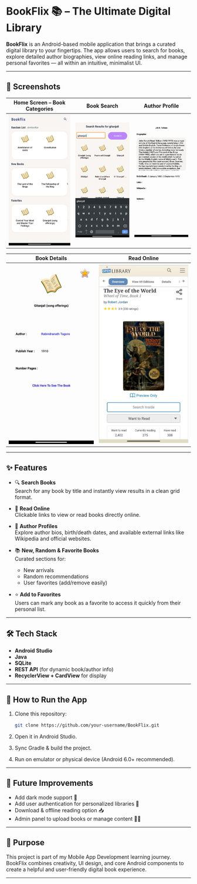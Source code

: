 # BookFlix 📚 – The Ultimate Digital Library

**BookFlix** is an Android-based mobile application that brings a curated digital library to your fingertips. The app allows users to search for books, explore detailed author biographies, view online reading links, and manage personal favorites — all within an intuitive, minimalist UI.

---

## 📸 Screenshots

| Home Screen – Book Categories | Book Search | Author Profile |
|------------------------------|-------------|----------------|
| ![Home](screenshots/home.jpeg) | ![Search](screenshots/search.jpeg) | ![Author](screenshots/author.jpeg) |

| Book Details | Read Online |
|--------------|-------------|
| ![Details](screenshots/details.jpeg) | ![View Link](screenshots/viewlink.jpeg) |

---

## ✨ Features

- 🔍 **Search Books**  
  Search for any book by title and instantly view results in a clean grid format.

- 📖 **Read Online**  
  Clickable links to view or read books directly online.

- 👤 **Author Profiles**  
  Explore author bios, birth/death dates, and available external links like Wikipedia and official websites.

- 📚 **New, Random & Favorite Books**  
  Curated sections for:
  - New arrivals
  - Random recommendations
  - User favorites (add/remove easily)

- ⭐ **Add to Favorites**  
  Users can mark any book as a favorite to access it quickly from their personal list.

---

## 🛠 Tech Stack

- **Android Studio**
- **Java**
- **SQLite**
- **REST API** (for dynamic book/author info)
- **RecyclerView + CardView** for display

---

## 🚀 How to Run the App

1. Clone this repository:
   ```bash
   git clone https://github.com/your-username/BookFlix.git
2. Open it in Android Studio.

3. Sync Gradle & build the project.

4. Run on emulator or physical device (Android 6.0+ recommended).

---

## 📌 Future Improvements
- Add dark mode support 🌙
- Add user authentication for personalized libraries 🔐
- Download & offline reading option 📥
- Admin panel to upload books or manage content 🧑‍💼

---

## 🎯 Purpose
This project is part of my Mobile App Development learning journey. BookFlix combines creativity, UI design, and core Android components to create a helpful and user-friendly digital book experience.

---
